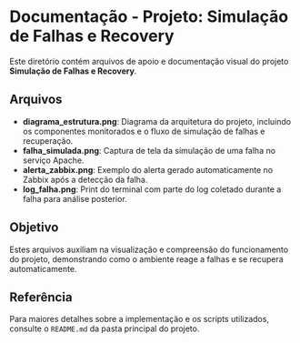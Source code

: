 
# Documentação - Projeto: Simulação de Falhas e Recovery

Este diretório contém arquivos de apoio e documentação visual do projeto **Simulação de Falhas e Recovery**.

## Arquivos

- **diagrama_estrutura.png**: Diagrama da arquitetura do projeto, incluindo os componentes monitorados e o fluxo de simulação de falhas e recuperação.
- **falha_simulada.png**: Captura de tela da simulação de uma falha no serviço Apache.
- **alerta_zabbix.png**: Exemplo do alerta gerado automaticamente no Zabbix após a detecção da falha.
- **log_falha.png**: Print do terminal com parte do log coletado durante a falha para análise posterior.

## Objetivo

Estes arquivos auxiliam na visualização e compreensão do funcionamento do projeto, demonstrando como o ambiente reage a falhas e se recupera automaticamente.

## Referência

Para maiores detalhes sobre a implementação e os scripts utilizados, consulte o `README.md` da pasta principal do projeto.
